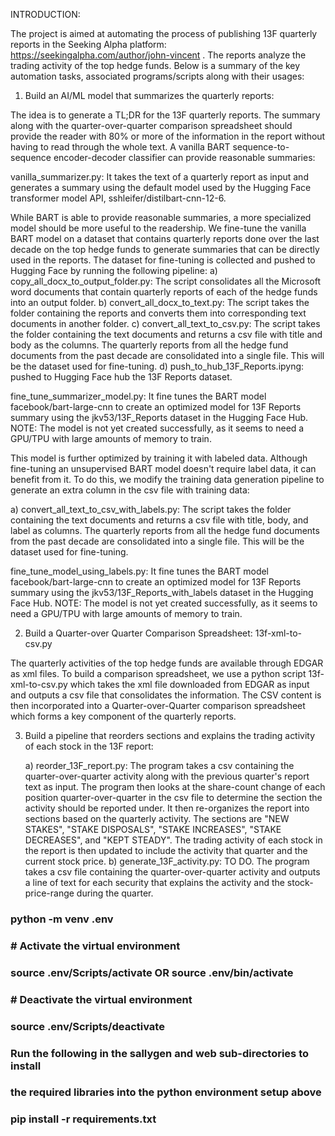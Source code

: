 INTRODUCTION:

The project is aimed at automating the process of publishing 13F quarterly reports 
in the Seeking Alpha platform: https://seekingalpha.com/author/john-vincent . 
The reports analyze the trading activity of the top hedge funds. Below is a summary
of the key automation tasks, associated programs/scripts along with their usages:


1. Build an AI/ML model that summarizes the quarterly reports: 

The idea is to generate a TL;DR for the 13F quarterly reports. The summary 
along with the quarter-over-quarter comparison spreadsheet should provide the 
reader with 80% or more of the information in the report without having to read
through the whole text. A vanilla BART sequence-to-sequence encoder-decoder 
classifier can provide reasonable summaries:

vanilla_summarizer.py: It takes the text of a quarterly report as input 
   and generates a summary using the default model used by the Hugging Face 
   transformer model API, sshleifer/distilbart-cnn-12-6. 

While BART is able to provide reasonable summaries, a more specialized model
should be more useful to the readership. We fine-tune the vanilla BART  model
on a dataset that contains quarterly reports done over the last decade on the 
top hedge funds to generate summaries that can be directly used in the reports.
The dataset for fine-tuning is collected and pushed to Hugging Face by running 
the following pipeline:
a) copy_all_docx_to_output_folder.py: The script consolidates all the Microsoft
   word documents that contain quarterly reports of each of the hedge funds into
   an output folder.
b) convert_all_docx_to_text.py: The script takes the folder containing the reports
   and converts them into corresponding text documents in another folder.
c) convert_all_text_to_csv.py: The script takes the folder containing the text 
   documents and returns a csv file with title and body as the columns. The quarterly
   reports from all the hedge fund documents from the past decade are consolidated into
   a single file. This will be the dataset used for fine-tuning.
d) push_to_hub_13F_Reports.ipyng: pushed to Hugging Face hub the 13F Reports dataset.


fine_tune_summarizer_model.py: It fine tunes the BART model facebook/bart-large-cnn 
   to create an optimized model for 13F Reports summary using the jkv53/13F_Reports 
   dataset in the Hugging Face Hub. 
   NOTE: The model is not yet created successfully, as it seems to need a GPU/TPU 
   with large amounts of memory to train.

This model is further optimized by training it with labeled data. Although 
fine-tuning an unsupervised BART model doesn't require label data, it can benefit from
it. To do this, we modify the training data generation pipeline to generate an extra
column in the csv file with training data:

a) convert_all_text_to_csv_with_labels.py: The script takes the folder containing the text 
   documents and returns a csv file with title, body, and label as columns. The quarterly
   reports from all the hedge fund documents from the past decade are consolidated into
   a single file. This will be the dataset used for fine-tuning.

fine_tune_model_using_labels.py: It fine tunes the BART model facebook/bart-large-cnn 
   to create an optimized model for 13F Reports summary using the jkv53/13F_Reports_with_labels
   dataset in the Hugging Face Hub. 
   NOTE: The model is not yet created successfully, as it seems to need a GPU/TPU with large 
   amounts of memory to train.

2. Build a Quarter-over Quarter Comparison Spreadsheet: 13f-xml-to-csv.py

The quarterly activities of the top hedge funds are available through EDGAR as 
xml files. To build a comparison spreadsheet, we use a python script 
13f-xml-to-csv.py which takes the xml file downloaded from EDGAR as input and
outputs a csv file that consolidates the information. The CSV content is then
incorporated into a Quarter-over-Quarter comparison spreadsheet which forms
a key component of the quarterly reports.

3. Build a pipeline that reorders sections and explains the trading activity 
   of each stock in the 13F report: 

   a) reorder_13F_report.py: The program takes a csv containing the quarter-over-quarter 
      activity along with the previous quarter's report text as input. The program then 
      looks at the share-count change of each position quarter-over-quarter in the csv 
      file to determine the section the activity should be reported under. It then
      re-organizes the report into sections based on the quarterly activity. The sections
      are "NEW STAKES", "STAKE DISPOSALS", "STAKE INCREASES", "STAKE DECREASES", and 
      "KEPT STEADY". The trading activity of each stock in the report is then updated to 
      include the activity that quarter and the current stock price.
   b) generate_13F_activity.py: TO DO. The program takes a csv file containing the 
      quarter-over-quarter activity and outputs a line of text for each security that 
      explains the activity and the stock-price-range during the quarter.
      





### python -m venv .env
### 
### # Activate the virtual environment
### source .env/Scripts/activate OR source .env/bin/activate 
### # Deactivate the virtual environment
### source .env/Scripts/deactivate

### Run the following in the sallygen and web sub-directories to install 
### the required libraries into the python environment setup above
###
### pip install -r requirements.txt
###
